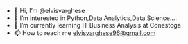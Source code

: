 - 👋 Hi, I’m @elvisvarghese
- 👀 I’m interested in Python,Data Analytics,Data Science....
- 🌱 I’m currently learning IT Business Analysis at Conestoga 
- 📫 How to reach me elvisvarghese96@gmail.com

<!---
elvisvarghese/elvisvarghese is a ✨ special ✨ repository because its `README.md` (this file) appears on your GitHub profile.
You can click the Preview link to take a look at your changes.
--->
